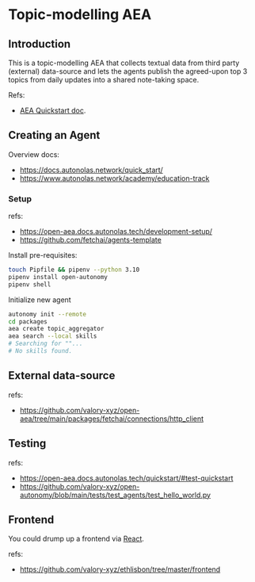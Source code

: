 # Topic-modelling AEA

## Introduction

This is a topic-modelling AEA that collects textual data from third party (external) data-source and lets the agents publish the agreed-upon top 3 topics from daily updates into a shared note-taking space.

Refs:
- [AEA Quickstart doc](docs/aea-quickstart.md).

## Creating an Agent

Overview docs:
- https://docs.autonolas.network/quick_start/
- https://www.autonolas.network/academy/education-track

### Setup

refs: 
- https://open-aea.docs.autonolas.tech/development-setup/
- https://github.com/fetchai/agents-template


Install pre-requisites:

```sh
touch Pipfile && pipenv --python 3.10
pipenv install open-autonomy
pipenv shell
```

Initialize new agent
```sh
autonomy init --remote
cd packages
aea create topic_aggregator
aea search --local skills
# Searching for ""...
# No skills found.
```

## External data-source

refs:
- https://github.com/valory-xyz/open-aea/tree/main/packages/fetchai/connections/http_client

## Testing

refs:
- https://open-aea.docs.autonolas.tech/quickstart/#test-quickstart
- https://github.com/valory-xyz/open-autonomy/blob/main/tests/test_agents/test_hello_world.py

## Frontend

You could drump up a frontend via [React](https://reactjs.org/).

refs:
- https://github.com/valory-xyz/ethlisbon/tree/master/frontend

